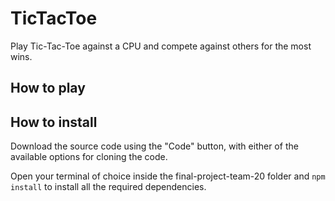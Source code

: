 # TicTacToe

Play Tic-Tac-Toe against a CPU and compete against others for the most wins.

## How to play

## How to install

Download the source code using the "Code" button, with either of the available options for cloning the code. 

Open your terminal of choice inside the final-project-team-20 folder and `npm install` to install all the required dependencies.

